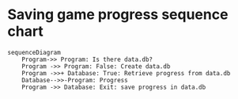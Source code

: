 # Saving game progress sequence chart  

```mermaid
sequenceDiagram
    Program->> Program: Is there data.db?
    Program ->> Program: False: Create data.db
    Program ->>+ Database: True: Retrieve progress from data.db
    Database-->>-Program: Progress
    Program ->> Database: Exit: save progress in data.db
```